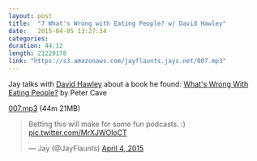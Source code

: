 ```yaml
---
layout: post
title:  "7 What's Wrong with Eating People? w/ David Hawley"
date:   2015-04-05 13:27:34
categories: 
duration: 44:12
length: 21220178
link: "https://s3.amazonaws.com/jayflaunts.jays.net/007.mp3"
---
```


Jay talks with [David Hawley](https://www.facebook.com/omahawley) about a book he found: 
[What's Wrong With Eating People?](http://www.amazon.com/Whats-Wrong-With-Eating-People/dp/1851686207)
by Peter Cave

<a href="{{site.storage_url}}/007.mp3" target="_blank">007.mp3</a> (44m 21MB) 

<blockquote class="twitter-tweet" lang="en"><p>Betting this will make for some fun podcasts. :) <a href="http://t.co/MrXJWOloCT">pic.twitter.com/MrXJWOloCT</a></p>&mdash; Jay (@JayFlaunts) <a href="https://twitter.com/JayFlaunts/status/584393031614357504">April 4, 2015</a></blockquote>
<script async src="//platform.twitter.com/widgets.js" charset="utf-8"></script>


